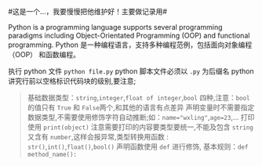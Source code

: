 #这是一个...，我要慢慢把他维护好！主要做记录用#

Python is a programming language supports several programming paradigms including Object-Orientated Programming (OOP) and functional programming.
Python 是一种编程语言，支持多种编程范例，包括面向对象编程 （OOP） 和函数编程。

执行 python 文件 `python file.py` python 脚本文件必须以 `.py` 为后缀名
python 讲究行前以空格标识代码块的级别,要注意;

> 基础数据类型：`string`,`integer`,`float of integer`,`bool` 四种,注意：`bool` 的值只有 `True` 和 `False`两个,和其他的语言有点差异
> 声明变量时不需要指定数据类型,不需要使用修饰字符自动推断;如：`name="wxling"`,`age=23`,...
> 打印使用 `print(object)` 注意需要打印的内容要类型要统一,不能及包含 `string` 又含有 `number`,这样会报异常,类型转换用函数 : `str()`,`int()`,`float()`,`bool()`
> 声明函数使用 `def` 进行修饰, 基本规则：`def method_name():`
